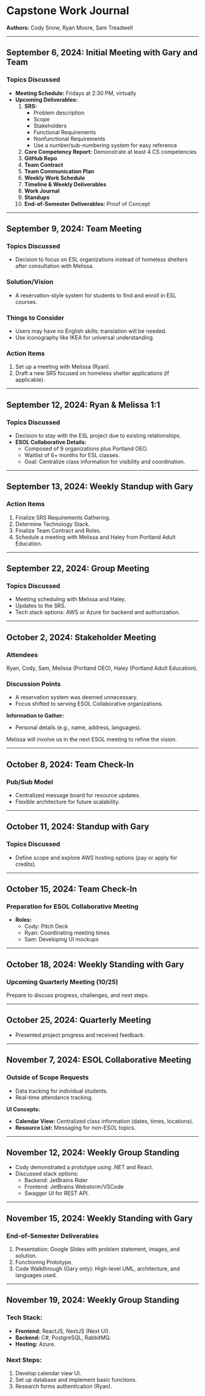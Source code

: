 # Capstone Work Journal  
**Authors:** Cody Snow, Ryan Moore, Sam Treadwell  

---

## September 6, 2024: Initial Meeting with Gary and Team  

### Topics Discussed  
- **Meeting Schedule:** Fridays at 2:30 PM, virtually  
- **Upcoming Deliverables:**  
  1. **SRS:**  
     - Problem description  
     - Scope  
     - Stakeholders  
     - Functional Requirements  
     - Nonfunctional Requirements  
     - Use a number/sub-numbering system for easy reference  
  2. **Core Competency Report:** Demonstrate at least 4 CS competencies  
  3. **GitHub Repo**  
  4. **Team Contract**  
  5. **Team Communication Plan**  
  6. **Weekly Work Schedule**  
  7. **Timeline & Weekly Deliverables**  
  8. **Work Journal**  
  9. **Standups**  
  10. **End-of-Semester Deliverables:** Proof of Concept  

---

## September 9, 2024: Team Meeting  

### Topics Discussed  
- Decision to focus on ESL organizations instead of homeless shelters after consultation with Melissa.  

### Solution/Vision  
- A reservation-style system for students to find and enroll in ESL courses.  

### Things to Consider  
- Users may have no English skills; translation will be needed.  
- Use iconography like IKEA for universal understanding.  

### Action Items  
1. Set up a meeting with Melissa (Ryan).  
2. Draft a new SRS focused on homeless shelter applications (if applicable).  

---

## September 12, 2024: Ryan & Melissa 1:1  

### Topics Discussed  
- Decision to stay with the ESL project due to existing relationships.  
- **ESOL Collaborative Details:**  
  - Composed of 9 organizations plus Portland OEO.  
  - Waitlist of 6+ months for ESL classes.  
  - Goal: Centralize class information for visibility and coordination.  

---

## September 13, 2024: Weekly Standup with Gary  

### Action Items  
1. Finalize SRS Requirements Gathering.  
2. Determine Technology Stack.  
3. Finalize Team Contract and Roles.  
4. Schedule a meeting with Melissa and Haley from Portland Adult Education.  

---

## September 22, 2024: Group Meeting  

### Topics Discussed  
- Meeting scheduling with Melissa and Haley.  
- Updates to the SRS.  
- Tech stack options: AWS or Azure for backend and authorization.  

---

## October 2, 2024: Stakeholder Meeting  

### Attendees  
Ryan, Cody, Sam, Melissa (Portland OEO), Haley (Portland Adult Education).  

### Discussion Points  
- A reservation system was deemed unnecessary.  
- Focus shifted to serving ESOL Collaborative organizations.  

**Information to Gather:**  
- Personal details (e.g., name, address, languages).  

Melissa will involve us in the next ESOL meeting to refine the vision.  

---

## October 8, 2024: Team Check-In  

### Pub/Sub Model  
- Centralized message board for resource updates.  
- Flexible architecture for future scalability.  

---

## October 11, 2024: Standup with Gary  

### Topics Discussed  
- Define scope and explore AWS hosting options (pay or apply for credits).  

---

## October 15, 2024: Team Check-In  

### Preparation for ESOL Collaborative Meeting  
- **Roles:**  
  - Cody: Pitch Deck  
  - Ryan: Coordinating meeting times  
  - Sam: Developing UI mockups  

---

## October 18, 2024: Weekly Standing with Gary  

### Upcoming Quarterly Meeting (10/25)  
Prepare to discuss progress, challenges, and next steps.  

---

## October 25, 2024: Quarterly Meeting  

- Presented project progress and received feedback.  

---

## November 7, 2024: ESOL Collaborative Meeting  

### Outside of Scope Requests  
- Data tracking for individual students.  
- Real-time attendance tracking.  

**UI Concepts:**  
- **Calendar View:** Centralized class information (dates, times, locations).  
- **Resource List:** Messaging for non-ESOL topics.  

---

## November 12, 2024: Weekly Group Standing  

- Cody demonstrated a prototype using .NET and React.  
- Discussed stack options:  
  - Backend: JetBrains Rider  
  - Frontend: JetBrains Webstorm/VSCode  
  - Swagger UI for REST API.  

---

## November 15, 2024: Weekly Standing with Gary  

### End-of-Semester Deliverables  
1. Presentation: Google Slides with problem statement, images, and solution.  
2. Functioning Prototype.  
3. Code Walkthrough (Gary only): High-level UML, architecture, and languages used.  

---

## November 19, 2024: Weekly Group Standing  

### Tech Stack:  
- **Frontend:** ReactJS, NextJS (Next UI).  
- **Backend:** C#, PostgreSQL, RabbitMQ.  
- **Hosting:** Azure.  

### Next Steps:  
1. Develop calendar view UI.  
2. Set up database and implement basic functions.  
3. Research forms authentication (Ryan).  
